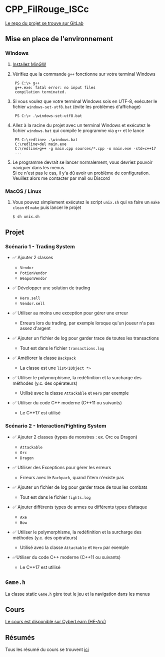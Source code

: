 # CPP_FilRouge_ISCc
[Le repo du projet se trouve sur GitLab](https://gitlab-etu.ing.he-arc.ch/owen.gombas/cpp_filrouge_iscc)

## Mise en place de l'environnement

### Windows
1. [Installez MinGW](https://sourceforge.net/projects/mingw-w64/files/Toolchains%20targetting%20Win32/Personal%20Builds/mingw-builds/installer/mingw-w64-install.exe/download)
   
2. Vérifiez que la commande `g++` fonctionne sur votre terminal Windows
   ```
    PS C:\> g++
    g++.exe: fatal error: no input files
    compilation terminated.
   ```

4. Si vous voulez que votre terminal Windows sois en UTF-8, exécuter le fichier `windows-set-utf8.bat` (évite les problèmes d'affichage)
   ```
    PS C:\> .\windows-set-utf8.bat
   ```

3. Allez à la racine du projet avec un terminal Windows et exécutez le fichier `windows.bat` qui compile le programme via `g++` et le lance
   ```
    PS C:\redline> .\windows.bat
    C:\redline>del main.exe
    C:\redline>g++ -g main.cpp sources/*.cpp -o main.exe -std=c++17
    ...
   ```

5. Le programme devrait se lancer normalement, vous devriez pouvoir naviguer dans les menus.  
   Si ce n'est pas le cas, il y'a dû avoir un problème de configuration. Veuillez alors me contacter par mail ou Discord

### MacOS / Linux
1. Vous pouvez simplement exécutez le script `unix.sh` qui va faire un `make clean` et `make` puis lancer le projet
   ```sh
   $ sh unix.sh
   ```

## Projet
### Scénario 1 - Trading System
- ✅ Ajouter 2 classes  
  - `Vendor`
  - `PotionVendor`
  - `WeaponVendor`
  
- ✅ Développer une solution de trading
  - `Hero.sell`
  - `Vendor.sell`

- ✅ Utiliser au moins une exception pour gérer une erreur
  - Erreurs lors du trading, par exemple lorsque qu'un joueur n'a pas assez d'argent
  
- ✅ Ajouter un fichier de log pour garder trace de toutes les transactions
  - Tout est dans le fichier `transactions.log`
  
- ✅ Améliorer la classe `Backpack`
  - La classe est une `list<IObject *>`
  
- ✅ Utiliser le polymorphisme, la redéfinition et la surcharge des méthodes (y.c.
des opérateurs)
  - Utilisé avec la classe `Attackable` et `Hero` par exemple

- ✅ Utiliser du code C++ moderne (C++11 ou suivants)
  - Le C++17 est utilisé

### Scénario 2 - Interaction/Fighting System
- ✅ Ajouter 2 classes (types de monstres : ex. Orc ou Dragon)
  - `Attackable`
  - `Orc` 
  - `Dragon` 
  
- ✅ Utiliser des Exceptions pour gérer les erreurs
  - Erreurs avec le `Backpack`, quand l'item n'existe pas

- ✅ Ajouter un fichier de log pour garder trace de tous les combats
  - Tout est dans le fichier `fights.log`

- ✅ Ajouter différents types de armes ou différents types d’attaque
  - `Axe`
  - `Bow`

- ✅ Utiliser le polymorphisme, la redéfinition et la surcharge des méthodes (y.c. des opérateurs)
  - Utilisé avec la classe `Attackable` et `Hero` par exemple

- ✅Utiliser du code C++ moderne (C++11 ou suivants)
  - Le C++17 est utilisé

## `Game.h`
La classe static `Game.h` gère tout le jeu et la navigation dans les menus

## Cours
[Le cours est disponible sur CyberLearn (HE-Arc)](https://cyberlearn.hes-so.ch/course/view.php?id=15188)

## Résumés
Tous les résumé du cours se trouvent [ici](https://github.com/OwenCalvin/abstracts/tree/main/cpp/)
